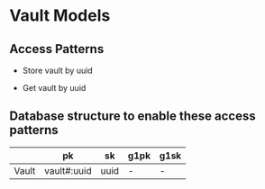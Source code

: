 # Vault Models

## Access Patterns

- Store vault by uuid

- Get vault by uuid

## Database structure to enable these access patterns

|                | pk          | sk             | g1pk     | g1sk      |
|----------------|-------------|----------------|----------|-----------|
| Vault          | vault#:uuid | uuid           | -        | -         |